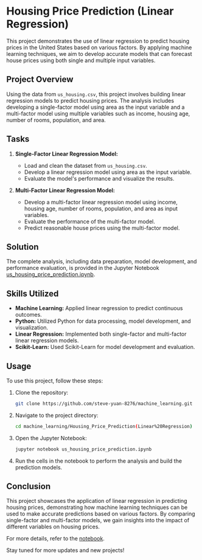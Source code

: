 # Housing Price Prediction (Linear Regression)

This project demonstrates the use of linear regression to predict housing prices in the United States based on various factors. By applying machine learning techniques, we aim to develop accurate models that can forecast house prices using both single and multiple input variables.

## Project Overview

Using the data from `us_housing.csv`, this project involves building linear regression models to predict housing prices. The analysis includes developing a single-factor model using area as the input variable and a multi-factor model using multiple variables such as income, housing age, number of rooms, population, and area.

## Tasks

1. **Single-Factor Linear Regression Model:**
   - Load and clean the dataset from `us_housing.csv`.
   - Develop a linear regression model using area as the input variable.
   - Evaluate the model's performance and visualize the results.

2. **Multi-Factor Linear Regression Model:**
   - Develop a multi-factor linear regression model using income, housing age, number of rooms, population, and area as input variables.
   - Evaluate the performance of the multi-factor model.
   - Predict reasonable house prices using the multi-factor model.

## Solution

The complete analysis, including data preparation, model development, and performance evaluation, is provided in the Jupyter Notebook [us_housing_price_prediction.ipynb](https://github.com/steve-yuan-8276/machine_learning/blob/main/Housing_Price_Prediction(Linear%20Regression)/us_housing_price_prediction.ipynb).

## Skills Utilized

- **Machine Learning:** Applied linear regression to predict continuous outcomes.
- **Python:** Utilized Python for data processing, model development, and visualization.
- **Linear Regression:** Implemented both single-factor and multi-factor linear regression models.
- **Scikit-Learn:** Used Scikit-Learn for model development and evaluation.

## Usage

To use this project, follow these steps:

1. Clone the repository:
   ```bash
   git clone https://github.com/steve-yuan-8276/machine_learning.git
   ```

2. Navigate to the project directory:
   ```bash
   cd machine_learning/Housing_Price_Prediction(Linear%20Regression)
   ```

3. Open the Jupyter Notebook:
   ```bash
   jupyter notebook us_housing_price_prediction.ipynb
   ```

4. Run the cells in the notebook to perform the analysis and build the prediction models.

## Conclusion

This project showcases the application of linear regression in predicting housing prices, demonstrating how machine learning techniques can be used to make accurate predictions based on various factors. By comparing single-factor and multi-factor models, we gain insights into the impact of different variables on housing prices.

For more details, refer to the [notebook](https://github.com/steve-yuan-8276/machine_learning/blob/main/Housing_Price_Prediction(Linear%20Regression)/us_housing_price_prediction.ipynb).

Stay tuned for more updates and new projects!